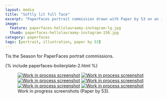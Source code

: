 ```yaml
---
layout: media
title: "Softly lit full face"
excerpt: "PaperFaces portrait commission drawn with Paper by 53 on an iPad."
image: 
  feature: paperfaces-hellolauraamy-instagram-lg.jpg
  thumb: paperfaces-hellolauraamy-instagram-150.jpg
category: paperfaces
tags: [portrait, illustration, paper by 53]
---
```


Tis the Season for PaperFaces portrait commissions.

{% include paperfaces-boilerplate-2.html %}

<figure class="half">
	<a href="{{ site.url }}/images/paperfaces-hellolauraamy-process-1-lg.jpg"><img src="{{ site.url }}/images/paperfaces-hellolauraamy-process-1-600.jpg" alt="Work in process screenshot"></a>
	<a href="{{ site.url }}/images/paperfaces-hellolauraamy-process-2-lg.jpg"><img src="{{ site.url }}/images/paperfaces-hellolauraamy-process-2-600.jpg" alt="Work in process screenshot"></a>
	<a href="{{ site.url }}/images/paperfaces-hellolauraamy-process-3-lg.jpg"><img src="{{ site.url }}/images/paperfaces-hellolauraamy-process-3-600.jpg" alt="Work in process screenshot"></a>
	<a href="{{ site.url }}/images/paperfaces-hellolauraamy-process-4-lg.jpg"><img src="{{ site.url }}/images/paperfaces-hellolauraamy-process-4-600.jpg" alt="Work in process screenshot"></a>
	<a href="{{ site.url }}/images/paperfaces-hellolauraamy-process-5-lg.jpg"><img src="{{ site.url }}/images/paperfaces-hellolauraamy-process-5-600.jpg" alt="Work in process screenshot"></a>
	<a href="{{ site.url }}/images/paperfaces-hellolauraamy-process-6-lg.jpg"><img src="{{ site.url }}/images/paperfaces-hellolauraamy-process-6-600.jpg" alt="Work in process screenshot"></a>
	<figcaption>Work in progress screenshots (Paper by 53).</figcaption>
</figure>